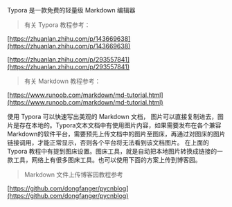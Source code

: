Typora 是一款免费的轻量级 Markdown 编辑器



> 有关 Typora 教程参考：

[https://zhuanlan.zhihu.com/p/143669638](https://zhuanlan.zhihu.com/p/143669638)

[https://zhuanlan.zhihu.com/p/293557841](https://zhuanlan.zhihu.com/p/293557841)

> 有关 Markdown 教程参考：

[https://www.runoob.com/markdown/md-tutorial.html](https://www.runoob.com/markdown/md-tutorial.html)



使用 Typora 可以快速写出美观的 Markdown 文档， 图片可以直接复制进去，图片是存在本地的。Typora文本文档中有使用图片内容，如果需要发布在各个兼容Markdown的软件平台，需要预先上传文档中的图片至图床，再通过对图床的图片链接调用，才能正常显示，否则各个平台将无法看到该文档图片。 在上面的 Typora 教程中有提到图床设置。图床工具，就是自动把本地图片转换成链接的一款工具，网络上有很多图床工具。也可以使用下面的方案上传到博客园。



> Markdown 文件上传博客园教程参考

[https://github.com/dongfanger/pycnblog](https://github.com/dongfanger/pycnblog)



